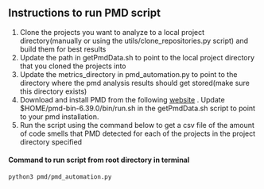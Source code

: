 ## Instructions to run PMD script
1) Clone the projects you want to analyze to a local project directory(manually or using the utils/clone_repositories.py script) and build them for best results
2) Update the path in getPmdData.sh to point to the local project directory that you cloned the projects into
3) Update the metrics_directory in pmd_automation.py to point to the directory where the pmd analysis results should get stored(make sure this directory exists)
4) Download and install PMD from the following [website](https://pmd.github.io/) . Update $HOME/pmd-bin-6.39.0/bin/run.sh in the getPmdData.sh script to point to your pmd installation.
5) Run the script using the command below to get a csv file of the amount of code smells that PMD detected for each of the projects in the project directory specified

#### Command to run script from root directory in terminal
```
python3 pmd/pmd_automation.py
```